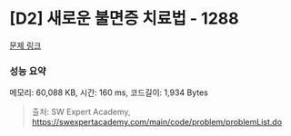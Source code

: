 # [D2] 새로운 불면증 치료법 - 1288 

[문제 링크](https://swexpertacademy.com/main/code/problem/problemDetail.do?contestProbId=AV18_yw6I9MCFAZN) 

### 성능 요약

메모리: 60,088 KB, 시간: 160 ms, 코드길이: 1,934 Bytes



> 출처: SW Expert Academy, https://swexpertacademy.com/main/code/problem/problemList.do